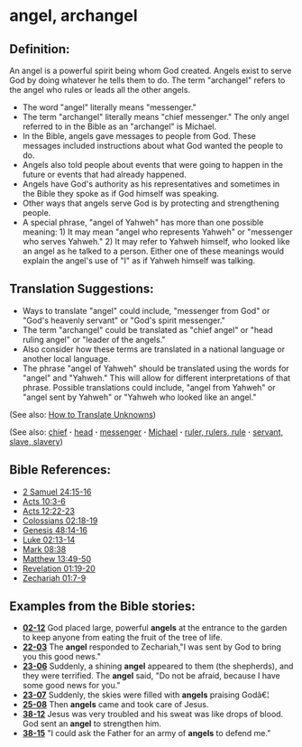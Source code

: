 # angel, archangel #

## Definition: ##

An angel is a powerful spirit being whom God created. Angels exist to serve God by doing whatever he tells them to do. The term "archangel" refers to the angel who rules or leads all the other angels.

* The word "angel" literally means "messenger."
* The term "archangel" literally means "chief messenger." The only angel referred to in the Bible as an "archangel" is Michael.
* In the Bible, angels gave messages to people from God. These messages included instructions about what God wanted the people to do.
* Angels also told people about events that were going to happen in the future or events that had already happened.
* Angels have God's authority as his representatives and sometimes in the Bible they spoke as if God himself was speaking.
* Other ways that angels serve God is by protecting and strengthening people.
* A special phrase, "angel of Yahweh" has more than one possible meaning: 1) It may mean "angel who represents Yahweh" or "messenger who serves Yahweh." 2) It may refer to Yahweh himself, who looked like an angel as he talked to a person. Either one of these meanings would explain the angel's use of "I" as if Yahweh himself was talking.

## Translation Suggestions: ##

* Ways to translate "angel" could include, "messenger from God" or "God's heavenly servant" or "God's spirit messenger."
* The term "archangel" could be translated as "chief angel" or "head ruling angel" or "leader of the angels."
* Also consider how these terms are translated in a national language or another local language.
* The phrase "angel of Yahweh" should be translated using the words for "angel" and "Yahweh." This will allow for different interpretations of that phrase. Possible translations could include, "angel from Yahweh" or "angel sent by Yahweh" or "Yahweh who looked like an angel."

(See also: [How to Translate Unknowns](https://git.door43.org/Door43/en-ta-translate-vol1/src/master/content/translate_unknown.md))

(See also: [chief](../other/chief.md) **·** [head](../other/head.md) **·** [messenger](../other/messenger.md) **·** [Michael](../other/michael.md) **·** [ruler, rulers, rule](../other/ruler.md) **·** [servant, slave, slavery](../other/servant.md))

## Bible References: ##

* [2 Samuel 24:15-16](https://door43.org/en/bible/notes/2sa/24/15)
* [Acts 10:3-6](https://door43.org/en/bible/notes/act/10/03)
* [Acts 12:22-23](https://door43.org/en/bible/notes/act/12/22)
* [Colossians 02:18-19](https://door43.org/en/bible/notes/col/02/18)
* [Genesis 48:14-16](https://door43.org/en/bible/notes/gen/48/14)
* [Luke 02:13-14](https://door43.org/en/bible/notes/luk/02/13)
* [Mark 08:38](https://door43.org/en/bible/notes/mrk/08/38)
* [Matthew 13:49-50](https://door43.org/en/bible/notes/mat/13/49)
* [Revelation 01:19-20](https://door43.org/en/bible/notes/rev/01/19)
* [Zechariah 01:7-9](https://door43.org/en/bible/notes/zec/01/07)

## Examples from the Bible stories: ##

* __[02-12](https://door43.org/en/obs/notes/frames/02-12)__ God placed large, powerful __angels__  at the entrance to the garden to keep anyone from eating the fruit of the tree of life.
* __[22-03](https://door43.org/en/obs/notes/frames/22-03)__ The __angel__  responded to Zechariah,"I was sent by God to bring you this good news."
* __[23-06](https://door43.org/en/obs/notes/frames/23-06)__ Suddenly, a shining __angel__  appeared to them (the shepherds), and they were terrified. The __angel__  said, "Do not be afraid, because I have some good news for you."
* __[23-07](https://door43.org/en/obs/notes/frames/23-07)__ Suddenly, the skies were filled with __angels__  praising Godâ€¦
* __[25-08](https://door43.org/en/obs/notes/frames/25-08)__ Then __angels__  came and took care of Jesus.
* __[38-12](https://door43.org/en/obs/notes/frames/38-12)__ Jesus was very troubled and his sweat was like drops of blood. God sent an __angel__  to strengthen him.
* __[38-15](https://door43.org/en/obs/notes/frames/38-15)__ "I could ask the Father for an army of __angels__  to defend me."


